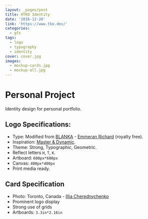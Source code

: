 ```yaml
---
layout: _pages/post
title: HTKO Identity
date: '2016-12-20'
link: 'https://www.tko.dev/'
categories:
  - gfx
tags:
  - logo
  - typography
  - identity
cover: cover.jpg
images:
  - mockup-cards.jpg
  - mockup-all.jpg
---
```

# Personal Project
Identity design for personal portfolio.

## Logo Specifications:
* Type: Modified from [BLANKA](http://www.emmeranrichard.fr/portfolio/blanka-font/) - [Emmeran Richard](http://www.emmeranrichard.fr/) (royalty free).
* Inspiration: [Master & Dynamic](http://www.masterdynamic.eu/).
* Theme: Strong, Typographic, Geometric.
* Reflect letters `H`, `T`, `K`.
* Artboard: `600px*600px`
* Canvas: `400px*400px`
* Print media ready.

## Card Specification
* Photo: Toronto, Canada - [Illia Cherednychenko](https://unsplash.com/@yourturn?photo=86xXPfp48ec)
* Prominent logo display
* Strong use of grids
* Artboards: `3.3in*2.16in`
